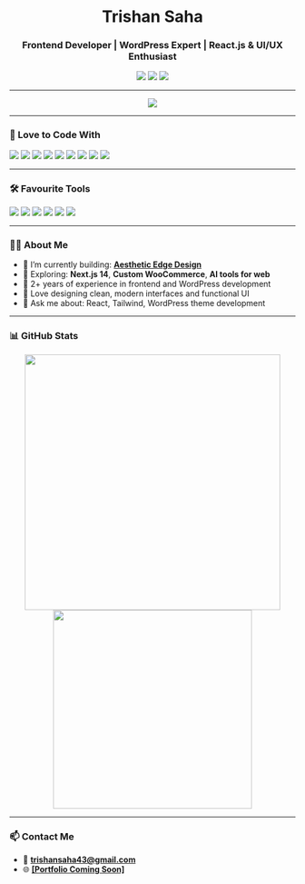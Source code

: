 <h1 align="center">Trishan Saha</h1>
<h3 align="center">Frontend Developer | WordPress Expert | React.js & UI/UX Enthusiast</h3>

<p align="center">
  <a href="mailto:trishansaha43@gmail.com"><img src="https://img.shields.io/badge/Email-D14836?style=for-the-badge&logo=gmail&logoColor=white"/></a>
  <a href="https://www.linkedin.com/in/trishansaha" target="_blank"><img src="https://img.shields.io/badge/LinkedIn-0077B5?style=for-the-badge&logo=linkedin&logoColor=white"/></a>
  <a href="https://www.facebook.com/trishan43/" target="_blank"><img src="https://img.shields.io/badge/Facebook-1877F2?style=for-the-badge&logo=facebook&logoColor=white"/></a>
</p>

---


<p align="center">
  <img src="https://github-readme-streak-stats.herokuapp.com?user=trishansaha&theme=dark&date_format=M%20j%5B%2C%20Y%5D" />
</p>

---

### 🧠 Love to Code With

<p align="left">
  <img src="https://img.shields.io/badge/-JavaScript-F7DF1E?logo=javascript&logoColor=black&style=for-the-badge"/>
  <img src="https://img.shields.io/badge/-React-61DAFB?logo=react&logoColor=black&style=for-the-badge"/>
  <img src="https://img.shields.io/badge/-Next.js-000000?logo=next.js&logoColor=white&style=for-the-badge"/>
  <img src="https://img.shields.io/badge/-Tailwind-38B2AC?logo=tailwind-css&logoColor=white&style=for-the-badge"/>
  <img src="https://img.shields.io/badge/-Bootstrap-7952B3?logo=bootstrap&logoColor=white&style=for-the-badge"/>
  <img src="https://img.shields.io/badge/-WordPress-21759B?logo=wordpress&logoColor=white&style=for-the-badge"/>
  <img src="https://img.shields.io/badge/-PHP-777BB4?logo=php&logoColor=white&style=for-the-badge"/>
  <img src="https://img.shields.io/badge/-MySQL-4479A1?logo=mysql&logoColor=white&style=for-the-badge"/>
  <img src="https://img.shields.io/badge/-Yii2-56C2D6?logo=php&logoColor=white&style=for-the-badge"/>
</p>

---

### 🛠 Favourite Tools

<p align="left">
  <img src="https://img.shields.io/badge/-VS%20Code-007ACC?logo=visual-studio-code&logoColor=white&style=for-the-badge"/>
  <img src="https://img.shields.io/badge/-Figma-F24E1E?logo=figma&logoColor=white&style=for-the-badge"/>
  <img src="https://img.shields.io/badge/-Git-F05032?logo=git&logoColor=white&style=for-the-badge"/>
  <img src="https://img.shields.io/badge/-Netlify-00C7B7?logo=netlify&logoColor=white&style=for-the-badge"/>
  <img src="https://img.shields.io/badge/-Vercel-000000?logo=vercel&logoColor=white&style=for-the-badge"/>
  <img src="https://img.shields.io/badge/-Chrome%20DevTools-4285F4?logo=google-chrome&logoColor=white&style=for-the-badge"/>
</p>

---

### 👨‍💻 About Me

- 🔭 I’m currently building: **[Aesthetic Edge Design](https://aestheticedgedesign.com/)**
- 🌱 Exploring: **Next.js 14**, **Custom WooCommerce**, **AI tools for web**
- 🎯 2+ years of experience in frontend and WordPress development
- 🎨 Love designing clean, modern interfaces and functional UI
- 💬 Ask me about: React, Tailwind, WordPress theme development

---

### 📊 GitHub Stats

<p align="center">
  <img src="https://github-readme-stats.vercel.app/api?username=trishansaha&show_icons=true&theme=tokyonight" width="450"/>
  <img src="https://github-readme-stats.vercel.app/api/top-langs/?username=trishansaha&layout=compact&theme=tokyonight" width="350"/>
</p>

---

### 📫 Contact Me

- 📧 **trishansaha43@gmail.com**
- 🌐 **[[Portfolio Coming Soon]](https://trishansaha.com/)**
